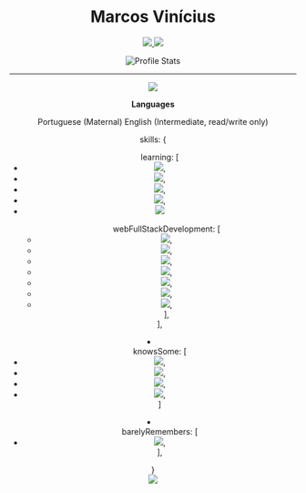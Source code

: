 <link rel="stylesheet" href="styles.css"/>


<div align="center">

# Marcos Vinícius

<a href="https://www.linkedin.com/in/marcos-vin%C3%ADcius-178351209/">
  <img src="https://img.shields.io/badge/Marcos%20Vinicius-0e76a8?style=for-the-badge&logo=Linkedin&link=https://www.linkedin.com/in/marcos-vin%C3%ADcius-178351209/"/>
</a>
<a href="mailto:marcosvnm10@gmail.com" alt="Gmail">
  <img src="https://img.shields.io/badge/marcosvnm10@gmail.com-F74141?style=for-the-badge&logoColor=white&logo=gmail&link=mailto:marcosvnm10@gmail.com"/>
</a>

![Profile Stats](https://github-readme-stats.vercel.app/api?username=Z1wolfmaster1&hide_border=true&show_icons=true&title_color=ddd&icon_color=ddd&text_color=fff&bg_color=222&count_private=true)

</div>

---
<div align="center">

![](https://github-readme-stats.vercel.app/api/top-langs/?username=Z1wolfmaster1&hide_border=true&show_icons=true&title_color=ddd&icon_color=ddd&text_color=fff&bg_color=222&langs_count=11&hide=html)


**Languages**

Portuguese (Maternal)
English (Intermediate, read/write only)

  <div class="skills">
    skills: {
        <ul>
          learning: [ 
          <li>
          <img src="https://img.shields.io/badge/Unreal_Engine-black?style=flat&logo=Unreal-Engine" />,
          </li>
          <li>
          <img src="https://img.shields.io/badge/Cocos_Creator_2D-55C2E1?style=flat&logoColor=000&logo=Cocos" />,
          </li>
          <li>
          <img src="https://img.shields.io/badge/C%2B%2B-00599C?style=flat&logoColor=fff&logo=C%2B%2B" />,
          </li>
          <li>
          <img src="https://img.shields.io/badge/Flutter-161f26?style=flat&logoColor=47bfff&logo=Flutter" />,
          </li>
          <li>
            <img src="https://img.shields.io/badge/Electron-191970?style=flat&logo=Electron&logoColor=white" />
          </li>
          <ul>
            webFullStackDevelopment: [
              <li>
              <img src="https://img.shields.io/badge/TypeScript-007ACC?style=flat&logo=TypeScript&logoColor=white" />,
              </li>
              <li>
              <img src="https://img.shields.io/badge/JavaScript-968220?style=flat&logo=JavaScript&logoColor=white" />,
              </li>
              <li>
              <img src="https://img.shields.io/badge/Next.js-000?style=flat&logo=Next.js" />,
              </li>
              <li>
              <img src="https://img.shields.io/badge/React-191920?style=flat&logoColor=61DBFB&logo=React" />,
              </li>
              <li>
              <img src="https://img.shields.io/badge/HTML5-E96228?style=flat&logo=HTML5&logoColor=white" />,
              </li>
              <li>
              <img src="https://img.shields.io/badge/CSS3-2862E9?style=flat&logo=CSS3&logoColor=white" />,
              </li>
              <li>
              <img src="https://img.shields.io/badge/GraphQL-161f26?style=flat&logoColor=e2009b&logo=GraphQl" />,
              </li>
            ],
          </li>
        </ul>
      ],
      </ul>
      <li>
        <ul>
      knowsSome: [
          <li>
          <img src="https://img.shields.io/badge/MySQL-1D4A65?style=flat&logoColor=white&logo=MySQL" />,
          </li>
          <li>
          <img src="https://img.shields.io/badge/PHP-6F73A7?style=flat&logo=PHP&logoColor=white" />,
          </li>
          <li>
          <img src="https://img.shields.io/badge/Docker-2496ED?style=flat&logoColor=fff&logo=Docker" />,
          </li>
          <li>
          <img src="https://img.shields.io/badge/Java-F74141?style=flat&logo=Java" />,
          </li>
      ]
        </ul>
      </li>
      <li>
        <ul>
      barelyRemembers: [
          <li>
          <img src="https://img.shields.io/badge/C-blue?style=flat&logo=C" />,
          </li>
      ],
        </ul>
      </li>
    </ul>
    }
    </ul>
  </div>
  <img src="https://github-profile-trophy.vercel.app/?username=Z1wolfmaster1&theme=onedark&margin-w=9&hide_border=true&count_private=true">
</div>
